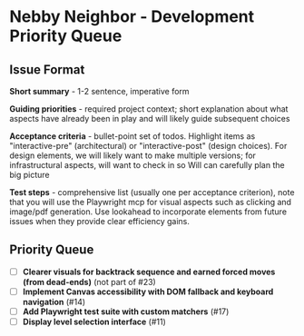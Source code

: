 # Nebby Neighbor - Development Priority Queue

## Issue Format

**Short summary** - 1-2 sentence, imperative form

**Guiding priorities** - required project context; short explanation about what aspects have already been in play and will likely guide subsequent choices

**Acceptance criteria** - bullet-point set of todos. Highlight items as "interactive-pre" (architectural) or "interactive-post" (design choices). For design elements, we will likely want to make multiple versions; for infrastructural aspects, will want to check in so Will can carefully plan the big picture

**Test steps** - comprehensive list (usually one per acceptance criterion), note that you will use the Playwright mcp for visual aspects such as clicking and image/pdf generation. Use lookahead to incorporate elements from future issues when they provide clear efficiency gains.

## Priority Queue

- [ ] **Clearer visuals for backtrack sequence and earned forced moves (from dead-ends)** (not part of #23)
- [ ] **Implement Canvas accessibility with DOM fallback and keyboard navigation** (#14)
- [ ] **Add Playwright test suite with custom matchers** (#17)
- [ ] **Display level selection interface** (#11)